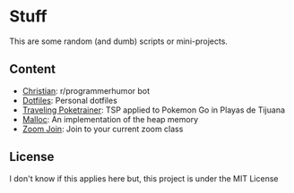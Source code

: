 # Stuff

This are some random (and dumb) scripts or mini-projects.

## Content

* [Christian](./chris): r/programmerhumor bot
* [Dotfiles](./dotfiles): Personal dotfiles
* [Traveling Poketrainer](./poketsp): TSP applied to Pokemon Go in Playas de Tijuana
* [Malloc](./heap): An implementation of the heap memory
* [Zoom Join](./zoom_join): Join to your current zoom class

## License

I don't know if this applies here but, this project is under the MIT License
